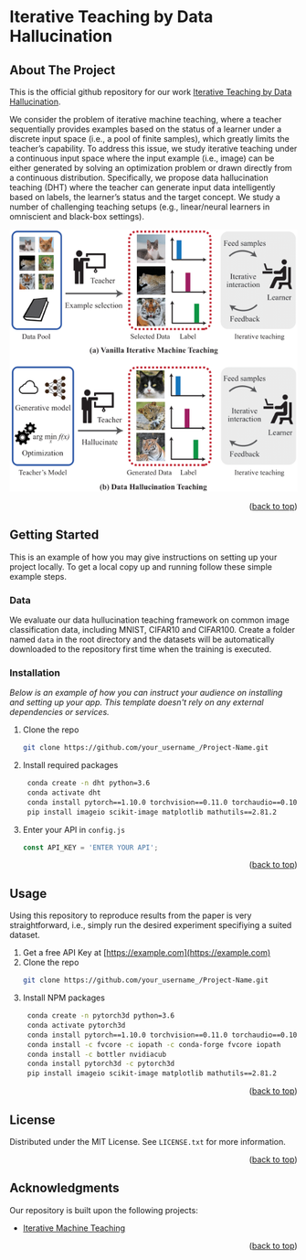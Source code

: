 # Iterative Teaching by Data Hallucination


<!-- ABOUT THE PROJECT -->
## About The Project

This is the official github repository for our work [Iterative Teaching by Data Hallucination](https://arxiv.org/pdf/2210.17467.pdf).


We consider the problem of iterative machine teaching, where a teacher sequentially provides
examples based on the status of a learner under a discrete input space (i.e., a pool of finite samples), 
which greatly limits the teacher’s capability. To address this issue, we study iterative teaching under 
a continuous input space where the input example (i.e., image) can be either generated by solving an 
optimization problem or drawn directly from a continuous distribution. Specifically, we propose 
data hallucination teaching (DHT) where the teacher can generate input data intelligently based on labels, 
the learner’s status and the target concept. We study a number of challenging teaching setups 
(e.g., linear/neural learners in omniscient and black-box settings).


![Alt text](figures/framework.png?raw=true "Title")

<p align="right">(<a href="#readme-top">back to top</a>)</p>


<!-- GETTING STARTED -->
## Getting Started

This is an example of how you may give instructions on setting up your project locally.
To get a local copy up and running follow these simple example steps.

### Data

We evaluate our data hullucination teaching framework on common image classification data, including MNIST, CIFAR10 and CIFAR100.
Create a folder named `data` in the root directory and the datasets will be automatically downloaded to the repository first
time when the training is executed.

### Installation

_Below is an example of how you can instruct your audience on installing and setting up your app. This template doesn't rely on any external dependencies or services._

1. Clone the repo
   ```sh
   git clone https://github.com/your_username_/Project-Name.git
   ```
2. Install required packages
   ```sh
    conda create -n dht python=3.6
    conda activate dht
    conda install pytorch==1.10.0 torchvision==0.11.0 torchaudio==0.10.0 -c pytorch
    pip install imageio scikit-image matplotlib mathutils==2.81.2 
   ```
4. Enter your API in `config.js`
   ```js
   const API_KEY = 'ENTER YOUR API';
   ```

<p align="right">(<a href="#readme-top">back to top</a>)</p>



<!-- USAGE EXAMPLES -->
## Usage

Using this repository to reproduce results from the paper is very straightforward, i.e., simply run the desired experiment
specifiying a suited dataset.

1. Get a free API Key at [https://example.com](https://example.com)
2. Clone the repo
   ```sh
   git clone https://github.com/your_username_/Project-Name.git
   ```
3. Install NPM packages
   ```sh
    conda create -n pytorch3d python=3.6
    conda activate pytorch3d
    conda install pytorch==1.10.0 torchvision==0.11.0 torchaudio==0.10.0 -c pytorch
    conda install -c fvcore -c iopath -c conda-forge fvcore iopath
    conda install -c bottler nvidiacub
    conda install pytorch3d -c pytorch3d
    pip install imageio scikit-image matplotlib mathutils==2.81.2 
   ```

<p align="right">(<a href="#readme-top">back to top</a>)</p>


<!-- LICENSE -->
## License

Distributed under the MIT License. See `LICENSE.txt` for more information.

<p align="right">(<a href="#readme-top">back to top</a>)</p>


<!-- ACKNOWLEDGMENTS -->
## Acknowledgments

Our repository is built upon the following projects:

* [Iterative Machine Teaching](https://github.com/Ipsedo/IterativeMachineTeaching)

<p align="right">(<a href="#readme-top">back to top</a>)</p>
